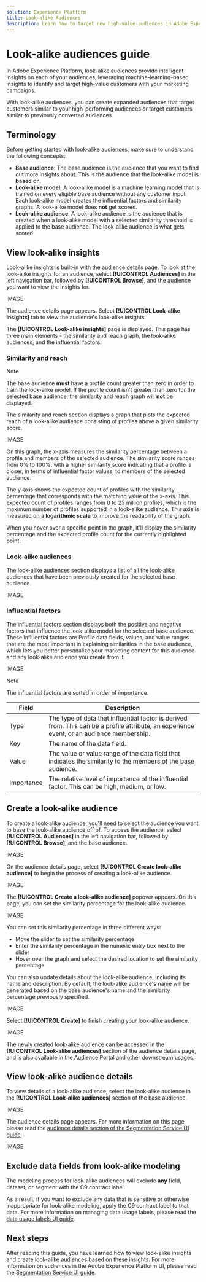 ```yaml
---
solution: Experience Platform
title: Look-alike Audiences
description: Learn how to target new high-value audiences in Adobe Experience Platform using look-alike audiences.
---
```


# Look-alike audiences guide

In Adobe Experience Platform, look-alike audiences provide intelligent insights on each of your audiences, leveraging machine-learning-based insights to identify and target high-value customers with your marketing campaigns. 

With look-alike audiences, you can create expanded audiences that target customers similar to your high-performing audiences or target customers similar to previously converted audiences.

## Terminology

Before getting started with look-alike audiences, make sure to understand the following concepts:

- **Base audience**: The base audience is the audience that you want to find out more insights about. This is the audience that the look-alike model is **based** on. 
- **Look-alike model**: A look-alike model is a machine learning model that is trained on every eligible base audience without any customer input. Each look-alike model creates the influential factors and similarity graphs. A look-alike model does **not** get scored.
- **Look-alike audience**: A look-alike audience is the audience that is created when a look-alike model with a selected similarity threshold is applied to the base audience. The look-alike audience is what gets scored.

## View look-alike insights

Look-alike insights is built-in with the audience details page. To look at the look-alike insights for an audience, select **[!UICONTROL Audiences]** in the left navigation bar, followed by **[!UICONTROL Browse]**, and the audience you want to view the insights for.

IMAGE

The audience details page appears. Select **[!UICONTROL Look-alike insights]** tab to view the audience's look-alike insights.

The **[!UICONTROL Look-alike insights]** page is displayed. This page has three main elements - the similarity and reach graph, the look-alike audiences, and the influential factors.

### Similarity and reach

>[!NOTE]
>
>The base audience **must** have a profile count greater than zero in order to train the look-alike model. If the profile count isn't greater than zero for the selected base audience, the similarity and reach graph will **not** be displayed.

The similarity and reach section displays a graph that plots the expected reach of a look-alike audience consisting of profiles above a given similarity score.

IMAGE

On this graph, the x-axis measures the similarity percentage between a profile and members of the selected audience. The similarity score ranges from 0% to 100%, with a higher similarity score indicating that a profile is closer, in terms of influential factor values, to members of the selected audience.

The y-axis shows the expected count of profiles with the similarity percentage that corresponds with the matching value of the x-axis. This expected count of profiles ranges from 0 to 25 million profiles, which is the maximum number of profiles supported in a look-alike audience. This axis is measured on a **logarithmic scale** to improve the readability of the graph. 

When you hover over a specific point in the graph, it'll display the similarity percentage and the expected profile count for the currently highlighted point.

### Look-alike audiences

The look-alike audiences section displays a list of all the look-alike audiences that have been previously created for the selected base audience.

IMAGE

### Influential factors

The influential factors section displays both the positive and negative factors that influence the look-alike model for the selected base audience. These influential factors are Profile data fields, values, and value ranges that are the most important in explaining similarities in the base audience, which lets you better personalize your marketing content for this audience and any look-alike audience you create from it.

IMAGE

>[!NOTE]
>
>The influential factors are sorted in order of importance.

| Field | Description | 
| ----- | ----------- |
| Type | The type of data that influential factor is derived from. This can be a profile attribute, an experience event, or an audience membership. |
| Key | The name of the data field. |
| Value | The value or value range of the data field that indicates the similarity to the members of the base audience. |
| Importance | The relative level of importance of the influential factor. This can be high, medium, or low. |

## Create a look-alike audience

To create a look-alike audience, you'll need to select the audience you want to base the look-alike audience off of. To access the audience, select **[!UICONTROL Audiences]** in the left navigation bar, followed by **[!UICONTROL Browse]**, and the base audience.

IMAGE

On the audience details page, select **[!UICONTROL Create look-alike audience]** to begin the process of creating a look-alike audience.

IMAGE

The **[!UICONTROL Create a look-alike audience]** popover appears. On this page, you can set the similarity percentage for the look-alike audience.

IMAGE

You can set this similarity percentage in three different ways:

- Move the slider to set the similarity percentage
- Enter the similarity percentage in the numeric entry box next to the slider
- Hover over the graph and select the desired location to set the similarity percentage

You can also update details about the look-alike audience, including its name and description. By default, the look-alike audience's name will be generated based on the base audience's name and the similarity percentage previously specified.

IMAGE

Select **[!UICONTROL Create]** to finish creating your look-alike audience.

IMAGE

The newly created look-alike audience can be accessed in the **[!UICONTROL Look-alike audiences]** section of the audience details page, and is also available in the Audience Portal and other downstream usages.

## View look-alike audience details

To view details of a look-alike audience, select the look-alike audience in the **[!UICONTROL Look-alike audiences]** section of the base audience.

IMAGE

The audience details page appears. For more information on this page, please read the [audience details section of the Segmentation Service UI guide](./overview.md#audience-details).

IMAGE

## Exclude data fields from look-alike modeling

The modeling process for look-alike audiences will exclude **any** field, dataset, or segment with the C9 contract label. 

As a result, if you want to exclude any data that is sensitive or otherwise inappropriate for look-alike modeling, apply the C9 contract label to that data. For more information on managing data usage labels, please read the [data usage labels UI guide](../../data-governance/labels/user-guide.md).

## Next steps

After reading this guide, you have learned how to view look-alike insights and create look-alike audiences based on these insights. For more information on audiences in the Adobe Experience Platform UI, please read the [Segmentation Service UI guide](./overview.md).
